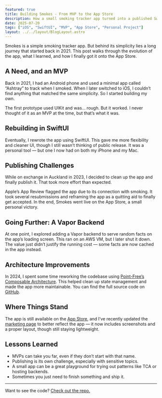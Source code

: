 ```yaml
---
featured: true
title: Building Smokes - From MVP to the App Store
description: How a small smoking tracker app turned into a published SwiftUI project, and what I learned from it.
date: 2025-07-20
tags: ["iOS", "SwiftUI", "MVP", "App Store", "Personal Project"]
layout: ../../layout/BlogLayout.astro
---
```


Smokes is a simple smoking tracker app. But behind its simplicity lies a long journey that started back in 2021. This post walks through the evolution of the app, what I learned, and how I finally got it onto the App Store.

## A Need, and an MVP

Back in 2021, I had an Android phone and used a minimal app called “Ashtray” to track when I smoked. When I later switched to iOS, I couldn’t find anything that matched the same simplicity. So I started building my own.

The first prototype used UIKit and was... rough. But it worked. I never thought of it as an MVP at the time, but that’s what it was.

## Rebuilding in SwiftUI

Eventually, I rewrote the app using SwiftUI. This gave me more flexibility and cleaner UI, though I still wasn’t thinking of public release. It was a personal tool — but one I now had on both my iPhone and my Mac.

## Publishing Challenges

While on exchange in Auckland in 2023, I decided to clean up the app and finally publish it. That took more effort than expected.

Apple’s App Review flagged the app due to its connection with smoking. It took several resubmissions and reframing the app as a quitting aid to finally get accepted. In the end, Smokes went live on the App Store, a small personal victory.

## Going Further: A Vapor Backend

At one point, I explored adding a Vapor backend to serve random facts on the app’s loading screen. This ran on an AWS VM, but I later shut it down. The value just didn’t justify the running cost — some facts are now cached in the app instead.

## Architecture Improvements

In 2024, I spent some time reworking the codebase using [Point-Free’s Composable Architecture](https://www.pointfree.co). This helped clean up state management and made the app more maintainable. You can find the full source code on [GitHub](https://github.com/leo-lem/Smokes).

## Where Things Stand

The app is still available on the [App Store](https://apps.apple.com/de/app/smokes/id6446227741?l=en-GB), and I’ve recently updated the [marketing page](https://smokes.leolem.dev) to better reflect the app — it now includes screenshots and a proper layout, though still staying lightweight.

## Lessons Learned

- MVPs can take you far, even if they don’t start with that name.
- Publishing is its own challenge, especially with sensitive topics.
- A small app can be a great playground for trying out patterns like TCA or hosting backends.
- Sometimes you just need to finish something and ship it.

---
Want to see the code? [Check out the repo.](https://github.com/leo-lem/Smokes)

